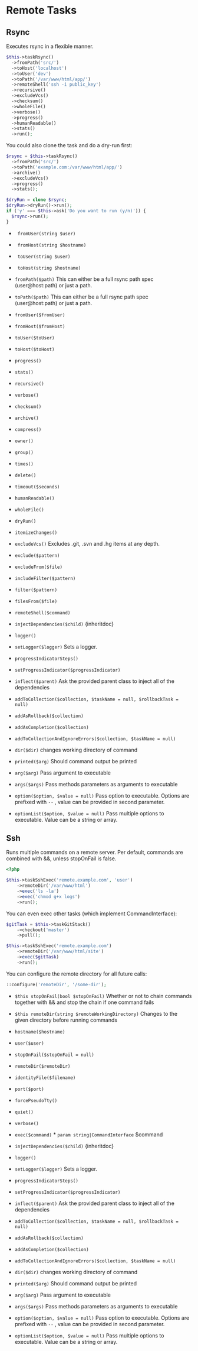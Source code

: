 # Remote Tasks
## Rsync


Executes rsync in a flexible manner.

``` php
$this->taskRsync()
  ->fromPath('src/')
  ->toHost('localhost')
  ->toUser('dev')
  ->toPath('/var/www/html/app/')
  ->remoteShell('ssh -i public_key')
  ->recursive()
  ->excludeVcs()
  ->checksum()
  ->wholeFile()
  ->verbose()
  ->progress()
  ->humanReadable()
  ->stats()
  ->run();
```

You could also clone the task and do a dry-run first:

``` php
$rsync = $this->taskRsync()
  ->fromPath('src/')
  ->toPath('example.com:/var/www/html/app/')
  ->archive()
  ->excludeVcs()
  ->progress()
  ->stats();

$dryRun = clone $rsync;
$dryRun->dryRun()->run();
if ('y' === $this->ask('Do you want to run (y/n)')) {
  $rsync->run();
}
```

* ` fromUser(string $user)` 
* ` fromHost(string $hostname)` 
* ` toUser(string $user)` 
* ` toHost(string $hostname)` 

* `fromPath($path)`  This can either be a full rsync path spec (user@host:path) or just a path.
* `toPath($path)`  This can either be a full rsync path spec (user@host:path) or just a path.
* `fromUser($fromUser)` 
* `fromHost($fromHost)` 
* `toUser($toUser)` 
* `toHost($toHost)` 
* `progress()` 
* `stats()` 
* `recursive()` 
* `verbose()` 
* `checksum()` 
* `archive()` 
* `compress()` 
* `owner()` 
* `group()` 
* `times()` 
* `delete()` 
* `timeout($seconds)` 
* `humanReadable()` 
* `wholeFile()` 
* `dryRun()` 
* `itemizeChanges()` 
* `excludeVcs()`  Excludes .git, .svn and .hg items at any depth.
* `exclude($pattern)` 
* `excludeFrom($file)` 
* `includeFilter($pattern)` 
* `filter($pattern)` 
* `filesFrom($file)` 
* `remoteShell($command)` 
* `injectDependencies($child)`  {inheritdoc}
* `logger()` 
* `setLogger($logger)`  Sets a logger.
* `progressIndicatorSteps()` 
* `setProgressIndicator($progressIndicator)` 
* `inflect($parent)`  Ask the provided parent class to inject all of the dependencies
* `addToCollection($collection, $taskName = null, $rollbackTask = null)` 
* `addAsRollback($collection)` 
* `addAsCompletion($collection)` 
* `addToCollectionAndIgnoreErrors($collection, $taskName = null)` 
* `dir($dir)`  changes working directory of command
* `printed($arg)`  Should command output be printed
* `arg($arg)`  Pass argument to executable
* `args($args)`  Pass methods parameters as arguments to executable
* `option($option, $value = null)`  Pass option to executable. Options are prefixed with `--` , value can be provided in second parameter.
* `optionList($option, $value = null)`  Pass multiple options to executable. Value can be a string or array.

## Ssh


Runs multiple commands on a remote server.
Per default, commands are combined with &&, unless stopOnFail is false.

```php
<?php

$this->taskSshExec('remote.example.com', 'user')
    ->remoteDir('/var/www/html')
    ->exec('ls -la')
    ->exec('chmod g+x logs')
    ->run();

```

You can even exec other tasks (which implement CommandInterface):

```php
$gitTask = $this->taskGitStack()
    ->checkout('master')
    ->pull();

$this->taskSshExec('remote.example.com')
    ->remoteDir('/var/www/html/site')
    ->exec($gitTask)
    ->run();
```

You can configure the remote directory for all future calls:

```php
::configure('remoteDir', '/some-dir');
```

* `$this stopOnFail(bool $stopOnFail)`  Whether or not to chain commands together with &&
                                           and stop the chain if one command fails
* `$this remoteDir(string $remoteWorkingDirectory)`  Changes to the given directory before running commands

* `hostname($hostname)` 
* `user($user)` 
* `stopOnFail($stopOnFail = null)` 
* `remoteDir($remoteDir)` 
* `identityFile($filename)` 
* `port($port)` 
* `forcePseudoTty()` 
* `quiet()` 
* `verbose()` 
* `exec($command)`   * `param string|CommandInterface` $command
* `injectDependencies($child)`  {inheritdoc}
* `logger()` 
* `setLogger($logger)`  Sets a logger.
* `progressIndicatorSteps()` 
* `setProgressIndicator($progressIndicator)` 
* `inflect($parent)`  Ask the provided parent class to inject all of the dependencies
* `addToCollection($collection, $taskName = null, $rollbackTask = null)` 
* `addAsRollback($collection)` 
* `addAsCompletion($collection)` 
* `addToCollectionAndIgnoreErrors($collection, $taskName = null)` 
* `dir($dir)`  changes working directory of command
* `printed($arg)`  Should command output be printed
* `arg($arg)`  Pass argument to executable
* `args($args)`  Pass methods parameters as arguments to executable
* `option($option, $value = null)`  Pass option to executable. Options are prefixed with `--` , value can be provided in second parameter.
* `optionList($option, $value = null)`  Pass multiple options to executable. Value can be a string or array.

